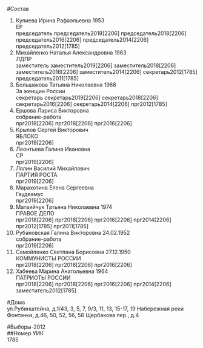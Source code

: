 #Состав  
1. Кулиева Ирина Рафаэльевна 1953  
    ЕР  
    председатель председатель2019[2206] председатель2018[2206] председатель2016[2206] председатель2014[2206] председатель2012[1785]  
2. Михайленко Наталья Александровна 1963  
    ЛДПР  
    заместитель заместитель2019[2206] заместитель2018[2206] заместитель2016[2206] заместитель2014[2206] секретарь2012[1785] председатель2011[1785]  
3. Большакова Татьяна Николаевна 1968  
    За женщин России  
    секретарь секретарь2019[2206] секретарь2018[2206] секретарь2016[2206] секретарь2014[2206] прг2012[1785]  
4. Ершова Лариса Викторовна  
    собрание-работа  
    прг2018[2206] прг2018[2206] прг2016[2206]  
5. Крылов Сергей Викторович  
    ЯБЛОКО  
    прг2019[2206]  
6. Леонтьева Галина Ивановна  
    СР  
    прг2019[2206]  
7. Лялин Василий Михайлович  
    ПАРТИЯ РОСТА  
    прг2019[2206]  
8. Марахотина Елена Сергеевна  
    Гаудеамус  
    прг2019[2206]  
9. Матвийчук Татьяна Николаевна 1974  
    ПРАВОЕ ДЕЛО  
    прг2018[2206] прг2018[2206] прг2016[2206] прг2014[2206] прг2012[1785] прг2011[1785]  
10. Рубановская Галина Викторовна 24.02.1952  
    собрание-работа  
    прг2019[2206]  
11. Самойленко Светлана Борисовна 27.12.1950  
    КОММУНИСТЫ РОССИИ  
    прг2018[2206] прг2018[2206] прг2016[2206]  
12. Хабеева Марина Анатольевна 1964  
    ПАТРИОТЫ РОССИИ  
    прг2018[2206] прг2018[2206] прг2016[2206] прг2014[2206] заместитель2012[1785]  

#Дома  
ул.Рубинштейна, д.1/43, 3, 5, 7, 9/3, 11, 13, 15-17, 19 Набережная реки Фонтанки, д.46, 50, 52, 56, 58 Щербакова пер., д.4  
  
#Выборы-2012  
##Номер УИК  
1785  
